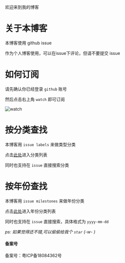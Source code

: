 欢迎来到我的博客

# 关于本博客

本博客使用 github issue 

作为个人博客使用，可以在issue下评论，但请不要提交 issue

# 如何订阅

请先确认你已经登录 `github` 账号

然后点击右上角 `watch` 即可订阅

![watch](https://user-images.githubusercontent.com/25004510/53551410-3997b700-3b74-11e9-877f-0f1516d528fb.gif)

# 按分类查找

本博客用 `issue labels` 来做类型分类

点击[此处](https://github.com/coppyC/blog/labels)进入分类列表

同时也支持在 `issue` 直接搜索分类

# 按年份查找

本博客用 `issue milestones` 来做年份分类

点击[此处](https://github.com/coppyC/blog/milestones)进入年份分类列表

同时也支持在 `issue` 直接搜索，具体格式为 `yyyy-mm-dd`


*ps: 如果觉得还不错,可以偷偷给我个 `star` (-w- )*

#### 备案号
备案号：粤ICP备18084362号

